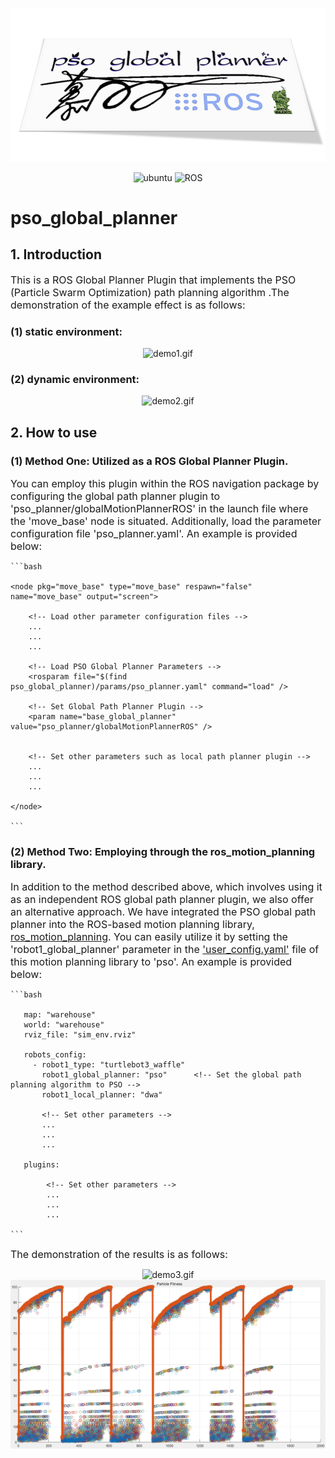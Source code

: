 ![PSO_Planner](assets/PSO_Planner.png)

<p align="center">
    <img width="100px" height="20px" src="https://img.shields.io/badge/Ubuntu-20.04-orange?logo=Ubuntu&Ubuntu-20.04"
        alt="ubuntu" />
    <img width="100px" height="20px" src="https://img.shields.io/badge/ROS-noetic-blue?logo=ROS&ROS=noetic" alt="ROS" />
</p>

# pso_global_planner

## 1. Introduction

<font size="3">This is a ROS Global Planner Plugin that implements the PSO (Particle Swarm Optimization) path planning algorithm .The demonstration of the example effect is as follows:</font> 


### (1) static environment:


<div align="center">
  <img src="assets/pso_demo1.gif" alt="demo1.gif">
</div>

### (2) dynamic environment:


<div align="center">
  <img src="assets/pso_demo2.gif" alt="demo2.gif">
</div>


## 2. How to use

### (1) Method One: Utilized as a ROS Global Planner Plugin.

<font size="3">You can employ this plugin within the ROS navigation package by configuring the global path planner plugin to 'pso_planner/globalMotionPlannerROS' in the launch file where the 'move_base' node is situated. Additionally, load the parameter configuration file 'pso_planner.yaml'. An example is provided below:</font> 

    ```bash

    <node pkg="move_base" type="move_base" respawn="false" name="move_base" output="screen">

        <!-- Load other parameter configuration files -->
        ...
        ...
        ...

        <!-- Load PSO Global Planner Parameters -->
        <rosparam file="$(find pso_global_planner)/params/pso_planner.yaml" command="load" />

        <!-- Set Global Path Planner Plugin -->
        <param name="base_global_planner" value="pso_planner/globalMotionPlannerROS" />

        
        <!-- Set other parameters such as local path planner plugin -->
        ...
        ...
        ...
    
    </node>
    
    ```

 ### (2) Method Two: Employing through the ros_motion_planning library.


<font size="3">In addition to the method described above, which involves using it as an independent ROS global path planner plugin, we also offer an alternative approach. We have integrated the PSO global path planner into the ROS-based motion planning library, [ros_motion_planning](https://github.com/ai-winter/ros_motion_planning). You can easily utilize it by setting the 'robot1_global_planner' parameter in the ['user_config.yaml'](https://github.com/ai-winter/ros_motion_planning/blob/master/src/user_config/user_config.yaml) file of this motion planning library to 'pso'. An example is provided below:</font> 

    ```bash
    
       map: "warehouse"
       world: "warehouse"
       rviz_file: "sim_env.rviz"
    
       robots_config:
         - robot1_type: "turtlebot3_waffle"
           robot1_global_planner: "pso"      <!-- Set the global path planning algorithm to PSO -->
           robot1_local_planner: "dwa"
    
           <!-- Set other parameters -->
           ...
           ...
           ...
    
       plugins:
    
            <!-- Set other parameters -->
            ...
            ...
            ...
        
    ```

<font size="3">The demonstration of the results is as follows:</font> 


<div align="center">
  <img src="assets/pso_ros_1.gif" alt="demo3.gif" width="280"/> 
  <img src="assets/pso_fitness.png" alt="pso_fitness.png" width="520"/> 
</div>





